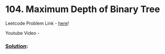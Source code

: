 # 104. Maximum Depth of Binary Tree

Leetcode Problem Link - [here](https://leetcode.com/problems/maximum-depth-of-binary-tree/description/?envType=study-plan-v2&envId=top-100-liked)!

Youtube Video - 

### [Solution]():

```cpp

```

